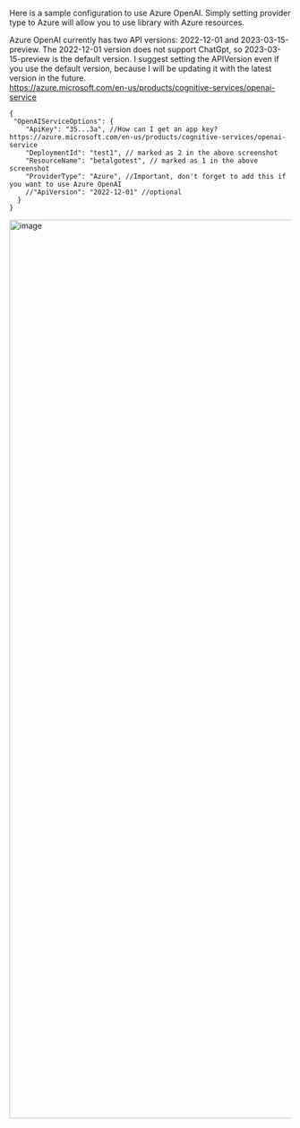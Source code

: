 Here is a sample configuration to use Azure OpenAI. Simply setting provider type to Azure will allow you to use library with Azure resources.

Azure OpenAI currently has two API versions: 2022-12-01 and 2023-03-15-preview. The 2022-12-01 version does not support ChatGpt, so 2023-03-15-preview is the default version. I suggest setting the APIVersion even if you use the default version, because I will be updating it with the latest version in the future.   
https://azure.microsoft.com/en-us/products/cognitive-services/openai-service

```
{
 "OpenAIServiceOptions": {
    "ApiKey": "35...3a", //How can I get an app key? https://azure.microsoft.com/en-us/products/cognitive-services/openai-service
    "DeploymentId": "test1", // marked as 2 in the above screenshot
    "ResourceName": "betalgotest", // marked as 1 in the above screenshot
    "ProviderType": "Azure", //Important, don't forget to add this if you want to use Azure OpenAI
    //"ApiVersion": "2022-12-01" //optional
  }
}
```
<img width="1601" alt="image" src="https://github.com/betalgo/openai/assets/1096362/e9b872aa-c00c-4cd9-b035-240afaa152e0">
